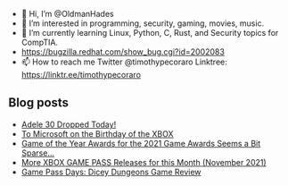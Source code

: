 - 👋 Hi, I’m @OldmanHades
- 👀 I’m interested in programming, security, gaming, movies, music.
- 🌱 I’m currently learning Linux, Python, C, Rust, and Security topics for CompTIA.
- https://bugzilla.redhat.com/show_bug.cgi?id=2002083
- 📫 How to reach me Twitter @timothypecoraro
Linktree: https://linktr.ee/timothypecoraro

## Blog posts
<!-- BLOG-POST-LIST:START -->
- [Adele 30 Dropped Today!](https://medium.com/@timothypecoraro/adele-30-dropped-today-10040551a64c?source=rss-5097f5c9b801------2)
- [To Microsoft on the Birthday of the XBOX](https://medium.com/@timothypecoraro/to-microsoft-on-the-birthday-of-the-xbox-3f2a8d9bfb0b?source=rss-5097f5c9b801------2)
- [Game of the Year Awards for the 2021 Game Awards Seems a Bit Sparse…](https://medium.com/@timothypecoraro/game-of-the-year-awards-for-the-2021-game-awards-seems-a-bit-sparse-a35798637157?source=rss-5097f5c9b801------2)
- [More XBOX GAME PASS Releases for this Month &lpar;November 2021&rpar;](https://medium.com/@timothypecoraro/more-xbox-game-pass-releases-for-this-month-november-2021-ffed0e378103?source=rss-5097f5c9b801------2)
- [Game Pass Days: Dicey Dungeons Game Review](https://medium.com/@timothypecoraro/game-pass-days-dicey-dungeons-6967667fbe89?source=rss-5097f5c9b801------2)
<!-- BLOG-POST-LIST:END -->
